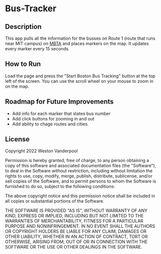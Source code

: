 # Bus-Tracker
## Description
This app pulls all the information for the busses on Route 1 (route that runs near MIT campus) on [MBTA](https://ww.mbta.com) and places markers on the map. It updates every marker every 15 seconds.
## How to Run
Load the page and press the "Start Boston Bus Tracking" button at the top left of the screen. You can use the scroll wheel on your mouse to zoom in on the map.

## Roadmap for Future Improvements
- Add info for each marker that states bus number
- Add click buttons for zooming in and out
- Add ability to chage routes and cities.

## License
Copyright 2022 Weston Vanderpool

Permission is hereby granted, free of charge, to any person obtaining a copy of this software and associated documentation files (the "Software"), to deal in the Software without restriction, including without limitation the rights to use, copy, modify, merge, publish, distribute, sublicense, and/or sell copies of the Software, and to permit persons to whom the Software is furnished to do so, subject to the following conditions:

The above copyright notice and this permission notice shall be included in all copies or substantial portions of the Software.

THE SOFTWARE IS PROVIDED "AS IS", WITHOUT WARRANTY OF ANY KIND, EXPRESS OR IMPLIED, INCLUDING BUT NOT LIMITED TO THE WARRANTIES OF MERCHANTABILITY, FITNESS FOR A PARTICULAR PURPOSE AND NONINFRINGEMENT. IN NO EVENT SHALL THE AUTHORS OR COPYRIGHT HOLDERS BE LIABLE FOR ANY CLAIM, DAMAGES OR OTHER LIABILITY, WHETHER IN AN ACTION OF CONTRACT, TORT OR OTHERWISE, ARISING FROM, OUT OF OR IN CONNECTION WITH THE SOFTWARE OR THE USE OR OTHER DEALINGS IN THE SOFTWARE.